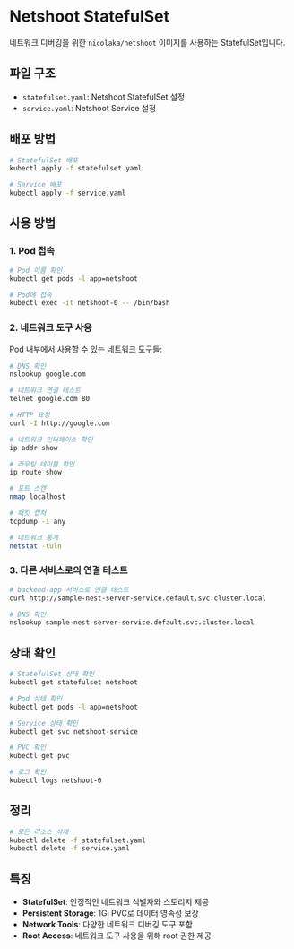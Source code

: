 # Netshoot StatefulSet

네트워크 디버깅을 위한 `nicolaka/netshoot` 이미지를 사용하는 StatefulSet입니다.

## 파일 구조

- `statefulset.yaml`: Netshoot StatefulSet 설정
- `service.yaml`: Netshoot Service 설정

## 배포 방법

```bash
# StatefulSet 배포
kubectl apply -f statefulset.yaml

# Service 배포
kubectl apply -f service.yaml
```

## 사용 방법

### 1. Pod 접속
```bash
# Pod 이름 확인
kubectl get pods -l app=netshoot

# Pod에 접속
kubectl exec -it netshoot-0 -- /bin/bash
```

### 2. 네트워크 도구 사용
Pod 내부에서 사용할 수 있는 네트워크 도구들:

```bash
# DNS 확인
nslookup google.com

# 네트워크 연결 테스트
telnet google.com 80

# HTTP 요청
curl -I http://google.com

# 네트워크 인터페이스 확인
ip addr show

# 라우팅 테이블 확인
ip route show

# 포트 스캔
nmap localhost

# 패킷 캡처
tcpdump -i any

# 네트워크 통계
netstat -tuln
```

### 3. 다른 서비스로의 연결 테스트
```bash
# backend-app 서비스로 연결 테스트
curl http://sample-nest-server-service.default.svc.cluster.local

# DNS 확인
nslookup sample-nest-server-service.default.svc.cluster.local
```

## 상태 확인

```bash
# StatefulSet 상태 확인
kubectl get statefulset netshoot

# Pod 상태 확인
kubectl get pods -l app=netshoot

# Service 상태 확인
kubectl get svc netshoot-service

# PVC 확인
kubectl get pvc

# 로그 확인
kubectl logs netshoot-0
```

## 정리

```bash
# 모든 리소스 삭제
kubectl delete -f statefulset.yaml
kubectl delete -f service.yaml
```

## 특징

- **StatefulSet**: 안정적인 네트워크 식별자와 스토리지 제공
- **Persistent Storage**: 1Gi PVC로 데이터 영속성 보장
- **Network Tools**: 다양한 네트워크 디버깅 도구 포함
- **Root Access**: 네트워크 도구 사용을 위해 root 권한 제공 